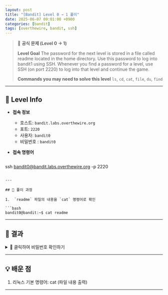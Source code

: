 ```yaml
---
layout: post
title: "[Bandit] Level 0 → 1 풀이"
date: 2025-06-07 09:01:00 +0900
categories: [bandit]
tags: [overthewire, bandit, ssh]
---
```


> 📝 **공식 문제 (Level 0 → 1)**
>
> **Level Goal**
> The password for the next level is stored in a file called readme located in the home directory. Use this password to log into bandit1 using SSH. Whenever you find a password for a level, use SSH (on port 2220) to log into that level and continue the game.
>
> **Commands you may need to solve this level**
> `ls`, `cd`, `cat`, `file`, `du`, `find`

---

## 🔐 Level Info

- **접속 정보**
  - 호스트: `bandit.labs.overthewire.org`
  - 포트: `2220`
  - 사용자: `bandit0`
  - 비밀번호 : `bandit0`

- **접속 명령어**

  ```bash
ssh bandit0@bandit.labs.overthewire.org -p 2220
  ```

---

## 🧪 풀이 과정

1.  `readme` 파일의 내용을 `cat` 명령어로 확인

```bash
bandit0@bandit:~$ cat readme
```

---

## 🎯 결과

<details markdown="1">
<summary>👀 클릭하여 비밀번호 확인하기</summary>

```
ZjLjTmM6FvvyRnrb2rfNWOZOTa6ip5If
```

</details>

---

## 💡 배운 점

1. 리눅스 기본 명령어: cat (파일 내용 출력)

---
